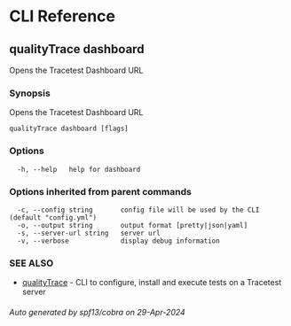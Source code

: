# CLI Reference
## qualityTrace dashboard

Opens the Tracetest Dashboard URL

### Synopsis

Opens the Tracetest Dashboard URL

```
qualityTrace dashboard [flags]
```

### Options

```
  -h, --help   help for dashboard
```

### Options inherited from parent commands

```
  -c, --config string       config file will be used by the CLI (default "config.yml")
  -o, --output string       output format [pretty|json|yaml]
  -s, --server-url string   server url
  -v, --verbose             display debug information
```

### SEE ALSO

* [qualityTrace](qualityTrace.md)	 - CLI to configure, install and execute tests on a Tracetest server

###### Auto generated by spf13/cobra on 29-Apr-2024
